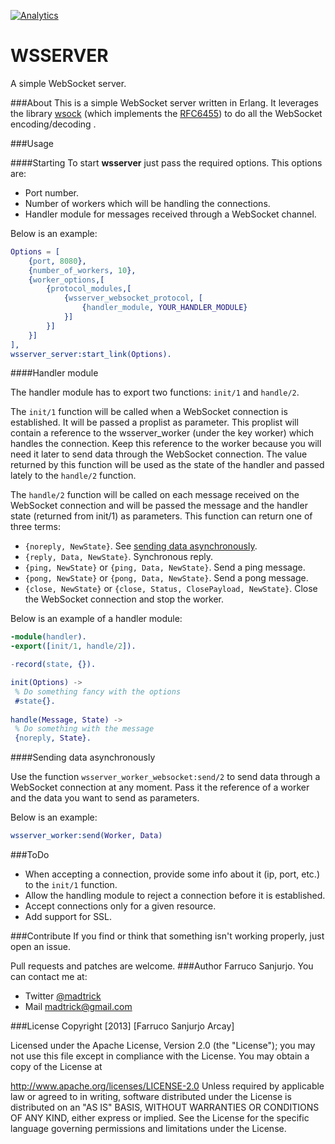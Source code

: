 [![Analytics](https://ga-beacon.appspot.com/UA-46795389-1/wsserver/README)](https://github.com/igrigorik/ga-beacon)

# WSSERVER

A simple WebSocket server.

###About
This is a simple WebSocket server written in Erlang. It leverages the library [wsock](https://github.com/madtrick/wsock) (which implements the [RFC6455](http://tools.ietf.org/html/rfc6455)) to do all the WebSocket encoding/decoding .

###Usage

####Starting
To start **wsserver** just pass the required options. This options are:

* Port number.
* Number of workers which will be handling the connections.
* Handler module for messages received through a WebSocket channel.

Below is an example:

```erlang
Options = [
	{port, 8080},
	{number_of_workers, 10},
	{worker_options,[
		{protocol_modules,[
			{wsserver_websocket_protocol, [
				{handler_module, YOUR_HANDLER_MODULE}
			}]
		}]
	}]
],
wsserver_server:start_link(Options).
```

####Handler module

The handler module has to export two functions: ```init/1``` and ```handle/2```.

The ```init/1``` function will be called when a WebSocket connection is established. It will be passed a proplist as parameter. This proplist will contain a reference to the wsserver_worker (under the key worker) which handles the connection. Keep this reference to the worker because you will need it later to send data through the WebSocket connection. The value returned by this function will be used as the state of the handler and passed lately to the ```handle/2``` function.

The ```handle/2``` function will be called on each message received on the WebSocket connection and will be passed the message and the handler state (returned from init/1) as parameters. This function can return one of three terms:

* ```{noreply, NewState}```. See [sending data asynchronously](#send_async).
* ```{reply, Data, NewState}```. Synchronous reply.
* ```{ping, NewState}``` or ```{ping, Data, NewState}```. Send a ping message.
* ```{pong, NewState}``` or ```{pong, Data, NewState}```. Send a pong message.
* ```{close, NewState}``` or ```{close, Status, ClosePayload, NewState}```. Close the WebSocket connection and stop the worker.

Below is an example of a handler module:

```erlang
-module(handler).
-export([init/1, handle/2]).

-record(state, {}).

init(Options) ->
 % Do something fancy with the options
 #state{}.
 
handle(Message, State) ->
 % Do something with the message
 {noreply, State}.
```

####Sending data asynchronously <a name="send_async"></a>

Use the function ```wsserver_worker_websocket:send/2``` to send data through a WebSocket connection at any moment. Pass it the reference of a worker and the data you want to send as parameters.

Below is an example:

```erlang
wsserver_worker:send(Worker, Data)
```


###ToDo


* When accepting a connection, provide some info about it (ip, port, etc.) to the ```init/1``` function.
* Allow the handling module to reject a connection before it is established.
* Accept connections only for a given resource.
* Add support for SSL.

###Contribute
If you find or think that something isn't working properly, just open an issue.

Pull requests and patches are welcome.
###Author
Farruco Sanjurjo. You can contact me at:

* Twitter [@madtrick](https://twitter.com/madtrick)
* Mail madtrick@gmail.com

###License
Copyright [2013] [Farruco Sanjurjo Arcay]

Licensed under the Apache License, Version 2.0 (the "License"); you may not use this file except in compliance with the License. You may obtain a copy of the License at

http://www.apache.org/licenses/LICENSE-2.0 Unless required by applicable law or agreed to in writing, software distributed under the License is distributed on an "AS IS" BASIS, WITHOUT WARRANTIES OR CONDITIONS OF ANY KIND, either express or implied. See the License for the specific language governing permissions and limitations under the License.
